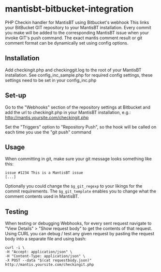# mantisbt-bitbucket-integration
PHP Checkin handler for MantisBT using Bitbucket's webhook
This links your BitBucket GIT repository to your MantisBT installation. Every commit you make will be added to the corresponding MantisBT issue when your invoke GIT's push command. The exact mantis comment result or git comment format can be dynamically set using config options.

## Installation
Add checkingit.php and checkinggit.log to the root of your MantisBT installation.
See config_inc_sample.php for required config settings, these settings need to be set in your config_inc.php

## Set-up
Go to the "Webhooks" section of the repository settings at Bitbucket and add the url to checkingit.php in your MantisBT installation, e.g.:
http://mantis.yoursite.com/checkingit.php

Set the "Triggers" option to "Repository Push", so the hook will be called on each time you use the "git push" command

## Usage
When committing in git, make sure your git message looks something like this:
```
issue #1234 This is a MantisBT issue
[...]
```
Optionally you could change the ```$g_git_regexp``` to your likings for the commit requirements. The ```$g_git_template``` enables you to change what the comment contents used in MantisBT. 

## Testing
When testing or debugging Webhooks, for every sent request navigate to "View Details" > "Show request body" to get the contents of that request.
Using CURL you can debug / test any given request by pasting the request body into a separate file and using bash:

```
curl -i \
-H "Accept: application/json" \
-H "Content-Type: application/json" \
-X POST --data "$(cat requestbody.json)" http://mantis.yoursite.com/checkingit.php
```
